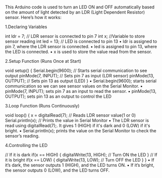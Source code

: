 This Arduino code is used to turn an LED ON and OFF automatically based on the amount of 
light detected by an LDR (Light Dependent Resistor) sensor. Here’s how it works: 

1.Declaring Variables 

int ldr = 7; // LDR sensor is connected to pin 7
int x; //Variable to store sensor reading 
int led = 13; // LED is connected to pin 13
▪ ldr is assigned to pin 7, where the LDR sensor is connected. 
▪ led is assigned to pin 13, where the LED is connected. 
▪ x is used to store the value read from the sensor. 

2.Setup Function (Runs Once at Start) 

void setup() 
{ 
Serial.begin(9600); // Starts serial communication to see output 
pinMode(7, INPUT); // Sets pin 7 as input (LDR sensor) 
pinMode(13, OUTPUT); // Sets pin 13 as output (LED) 
}
▪ Serial.begin(9600); starts serial communication so we can see sensor values on the 
Serial Monitor. 
▪ pinMode(7, INPUT); sets pin 7 as an input to read the sensor. 
▪ pinMode(13, OUTPUT); sets pin 13 as an output to control the LED

3.Loop Function (Runs Continuously) 

void loop() 
{ 
x = digitalRead(7); // Reads LDR sensor value(1 or 0) 
Serial.println(x); // Prints the value in Serial Monitor 
▪ The LDR sensor is read using digitalRead(7);. It gives 1 (HIGH) if it's dark and 0 (LOW) 
if it's bright. 
▪ Serial.println(x); prints the value on the Serial Monitor to check the sensor’s reading. 

4.Controlling the LED 

// If it is dark 
if(x == HIGH) 
{ 
digitalWrite(13, HIGH); // Turn ON the LED 
} 
// If it is bright 
if(x == LOW) 
{ 
digitalWrite(13, LOW); // Turn OFF the LED 
} 
} 
▪ If it’s dark, the sensor outputs 1 (HIGH), and the LED turns ON. 
▪ If it’s bright, the sensor outputs 0 (LOW), and the LED turns OFF.
